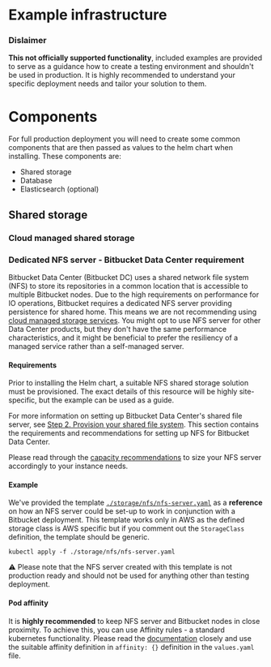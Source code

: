 # Example infrastructure

### Dislaimer

**This not officially supported functionality**, included examples are provided to serve as a guidance how to create
a testing environment and shouldn't be used in production. It is highly recommended to understand your specific deployment
needs and tailor your solution to them.

# Components

For full production deployment you will need to create some common components that
are then passed as values to the helm chart when installing. These components are:

* Shared storage
* Database
* Elasticsearch (optional)

## Shared storage

### Cloud managed shared storage

### Dedicated NFS server - Bitbucket Data Center requirement

Bitbucket Data Center (Bitbucket DC) uses a shared network file system (NFS) to store its repositories in a common location that is
accessible to multiple Bitbucket nodes. Due to the high requirements on performance for IO operations, Bitbucket
requires a dedicated NFS server providing persistence for shared home. This means we are not recommending using 
[cloud managed storage services](https://confluence.atlassian.com/bitbucketserver/supported-platforms-776640981.html#Supportedplatforms-cloudplatformsCloudPlatforms).
You might opt to use NFS server for other Data Center products, but they don't have the same performance characteristics,
and it might be beneficial to prefer the resiliency of a managed service rather than a self-managed server.
 
#### Requirements

Prior to installing the Helm chart, a suitable NFS shared storage solution must be provisioned. The exact details of 
this resource will be highly site-specific, but the example can be used as a guide.

For more information on setting up Bitbucket Data Center's shared file server, see 
[Step 2. Provision your shared file system](https://confluence.atlassian.com/bitbucketserver/install-bitbucket-data-center-872139817.html#InstallBitbucketDataCenter-nfs). This section contains the requirements and recommendations for setting up NFS for Bitbucket Data Center.

Please read through the 
[capacity recommendations](https://confluence.atlassian.com/bitbucketserver/recommendations-for-running-bitbucket-in-aws-776640282.html) to size your NFS server accordingly to your instance needs.

#### Example

We've provided the template [`./storage/nfs/nfs-server.yaml`](./storage/nfs/nfs-server.yaml) as a **reference** on how an 
NFS server could be set-up to work in conjunction with a Bitbucket deployment. This template works only in AWS as the
defined storage class is AWS specific but if you comment out the `StorageClass` definition, the template should be generic.

```shell
kubectl apply -f ./storage/nfs/nfs-server.yaml
```

:warning: Please note that the NFS server created with this template is not production ready and should not be used for 
anything other than testing deployment.


#### Pod affinity

It is **highly recommended** to keep NFS server and Bitbucket nodes in close proximity. To achieve this, you can use Affinity rules -
a standard kubernetes functionality. Please read the [documentation](https://kubernetes.io/docs/concepts/scheduling-eviction/assign-pod-node/#affinity-and-anti-affinity)
closely and use the suitable affinity definition in `affinity: {}` definition in the `values.yaml` file.